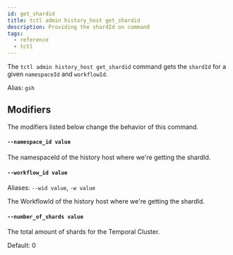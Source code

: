 ```yaml
---
id: get_shardid
title: tctl admin history_host get_shardid
description: Providing the shardId on command
tags:
  - reference
  - tctl
---
```


The `tctl admin history_host get_shardid` command gets the `shardId` for a given `namespaceId` and `workflowId`.

Alias: `gsh`

## Modifiers

The modifiers listed below change the behavior of this command.

#### `--namespace_id value`

The namespaceId of the history host where we're getting the shardId.

#### `--workflow_id value`

Aliases: `--wid value`, `-w value`

The WorkflowId of the history host where we're getting the shardId.

#### `--number_of_shards value`

The total amount of shards for the Temporal Cluster.

Default: 0
